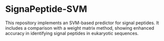 # SignaPeptide-SVM
This repository implements an SVM-based predictor for signal peptides. It includes a comparison with a weight matrix method, showing enhanced accuracy in identifying signal peptides in eukaryotic sequences.
